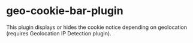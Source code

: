 # geo-cookie-bar-plugin
This plugin displays or hides the cookie notice depending on geolocation (requires Geolocation IP Detection plugin).
